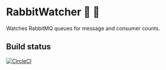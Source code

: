 # RabbitWatcher :rabbit: :eyes:

Watches RabbitMQ queues for message and consumer counts.

## Build status
[![CircleCI](https://circleci.com/gh/dnjo/rabbit_watcher.svg?style=svg)](https://circleci.com/gh/dnjo/rabbit_watcher)
